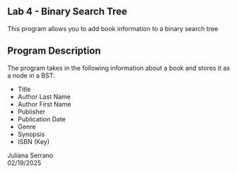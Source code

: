 ## Lab 4 - Binary Search Tree

This program allows you to add book information to a binary search tree

## Program Description

The program takes in the following information about a book and stores it as a node in a BST:
* Title
* Author Last Name
* Author First Name
* Publisher
* Publication Date
* Genre
* Synopsis
* ISBN (Key)

Juliana Serrano\
02/19/2025